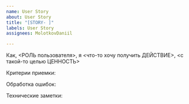 ```yaml
---
name: User Story
about: User Story
title: "[STORY- ]"
labels: User Story
assignees: MolotkovDaniil

---
```


Как, <РОЛЬ пользователя>, я <что-то хочу получить ДЕЙСТВИЕ>, <с такой-то целью ЦЕННОСТЬ>

Критерии приемки:

Обработка ошибок:

Технические заметки:
